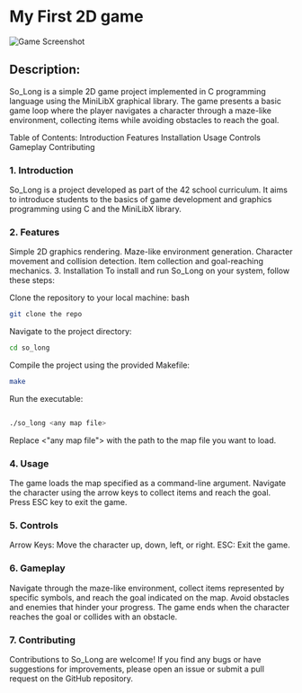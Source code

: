 # My First 2D game

![Game Screenshot](https://i.imgur.com/QtqAYtO.png)

## Description:
So_Long is a simple 2D game project implemented in C programming language using the MiniLibX graphical library.
The game presents a basic game loop where the player navigates a character through a maze-like environment,
collecting items while avoiding obstacles to reach the goal.

Table of Contents:
Introduction
Features
Installation
Usage
Controls
Gameplay
Contributing

### 1. Introduction <a name="introduction"></a>
So_Long is a project developed as part of the 42 school curriculum.
It aims to introduce students to the basics of game development and graphics programming using C and the MiniLibX library.

### 2. Features <a name="features"></a>
Simple 2D graphics rendering.
Maze-like environment generation.
Character movement and collision detection.
Item collection and goal-reaching mechanics.
3. Installation <a name="installation"></a>
To install and run So_Long on your system, follow these steps:

Clone the repository to your local machine:
bash
```bash
git clone the repo
```
Navigate to the project directory:
```bash
cd so_long
```
Compile the project using the provided Makefile:
```bash
make
```
Run the executable:
```bash

./so_long <any map file>
```
Replace <"any map file"> with the path to the map file you want to load.

### 4. Usage <a name="usage"></a>
The game loads the map specified as a command-line argument.
Navigate the character using the arrow keys to collect items and reach the goal.
Press ESC key to exit the game.

### 5. Controls <a name="controls"></a>
Arrow Keys: Move the character up, down, left, or right.
ESC: Exit the game.

### 6. Gameplay <a name="gameplay"></a>
Navigate through the maze-like environment, collect items represented by specific symbols, and reach the goal indicated on the map. Avoid obstacles and enemies that hinder your progress. The game ends when the character reaches the goal or collides with an obstacle.

### 7. Contributing <a name="contributing"></a>
Contributions to So_Long are welcome! If you find any bugs or have suggestions for improvements, please open an issue or submit a pull request on the GitHub repository.
